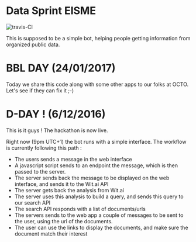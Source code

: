 # Data Sprint EISME
![travis-CI](https://travis-ci.org/nitlev/datasprint_eisme.svg?branch=master)

This is supposed to be a simple bot, helping people getting information from 
organized public data.


# BBL DAY (24/01/2017)
Today we share this code along with some other apps to our folks at OCTO. 
Let's see if they can fix it ;-)

# D-DAY ! (6/12/2016)
This is it guys ! The hackathon is now live.

Right now (9pm UTC+1) the bot runs with a simple interface.
The workflow is currently following this path :
* The users sends a message in the web interface
* A javascript script sends to an endpoint the message, which is then passed 
to the server.
* The server sends back the message to be displayed on the web interface, and 
sends it to the Wit.ai API
* The server gets back the analysis from Wit.ai
* The server uses this analysis to build a query, and sends this query to our 
search API
* The search API responds with a list of documents/urls
* The servers sends to the web app a couple of messages to be sent to the user,
 using the url of the documents.
* The user can use the links to display the documents, and make sure the 
document match their interest 
